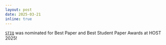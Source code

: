 ```yaml
---
layout: post
date: 2025-03-21
inline: true
---
```


[`STIQ`](https://arxiv.org/abs/2405.18746) was nominated for Best Paper and Best Student Paper Awards at HOST 2025!